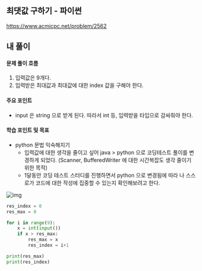 ## 최댓값 구하기 - 파이썬

https://www.acmicpc.net/problem/2562



## 내 풀이

#### 문제 풀이 흐름

1. 입력값은 9개다.
2. 입력받은 최대값과 최대값에 대한 index 값을 구해야 한다.



#### 주요 포인트

* input 은 string 으로 받게 된다. 따라서 int 등, 입력받을 타입으로 감싸줘야 한다.



#### 학습 포인트 및 목표

* python 문법 익숙해지기
  * 입력값에 대한 생각을 줄이고 싶어 java > python 으로 코딩테스트 풀이를 변경하게 되었다. (Scanner, BufferedWriter 에 대한 시간복잡도 생각 줄이기 위한 목적)
  * 1달동안 코딩 테스트 스터디를 진행하면서 python 으로 변경됨에 따라 나 스스로가 코드에 대한 작성에 집중할 수 있는지 확인해보려고 한다.



![img](https://postfiles.pstatic.net/MjAyNDEyMTBfMjEx/MDAxNzMzNzU4OTI0Mjc5.VwCAvMvlPon1lPT__uAX-jQLEni4tkmrVOymun-Eg04g.6C3zXgO_Ta8OtT_wjHO0-UgxtDxBEAfXGqyY6mcNGoYg.PNG/image.png?type=w773)



```python
res_index = 0
res_max = 0

for i in range(9):
    x = int(input())
    if x > res_max:
        res_max = x
        res_index = i+1

print(res_max)
print(res_index)
```

